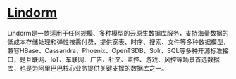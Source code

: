 # [Lindorm](https://www.alibabacloud.com/help/zh/lindorm?spm=a2c63.p38356.0.0.47ac4437xCcVuc)

Lindorm是一款适用于任何规模、多种模型的云原生数据库服务，支持海量数据的低成本存储处理和弹性按需付费，提供宽表、时序、搜索、文件等多种数据模型，兼容HBase、Cassandra、Phoenix、OpenTSDB、Solr、SQL等多种开源标准接口，是互联网、IoT、车联网、广告、社交、监控、游戏、风控等场景首选数据库，也是为阿里巴巴核心业务提供关键支撑的数据库之一。
